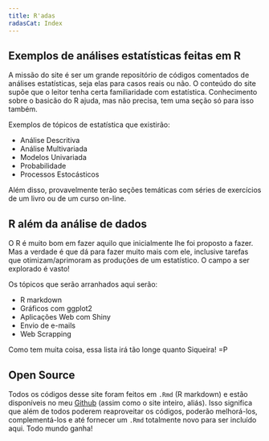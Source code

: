 ```yaml
---
title: R'adas
radasCat: Index
---
```



Exemplos de análises estatísticas feitas em R
------------

A missão do site é ser um grande repositório de códigos comentados de análises estatísticas, seja elas para casos reais ou não. O conteúdo do site supõe que o leitor tenha certa familiaridade com estatística. Conhecimento sobre o basicão do R ajuda, mas não precisa, tem uma seção só para isso também. 

Exemplos de tópicos de estatística que existirão:

- Análise Descritiva
- Análise Multivariada
- Modelos Univariada
- Probabilidade
- Processos Estocásticos

Além disso, provavelmente terão seções temáticas com séries de exercícios de um livro ou de um curso on-line.


R além da análise de dados
----------------

O R é muito bom em fazer aquilo que inicialmente lhe foi proposto a fazer. Mas a verdade é que dá para fazer muito mais com ele, inclusive tarefas que otimizam/aprimoram as produções de um estatístico. O campo a ser explorado é vasto!

Os tópicos que serão arranhados aqui serão:

- R markdown
- Gráficos com ggplot2
- Aplicações Web com Shiny
- Envio de e-mails
- Web Scrapping

Como tem muita coisa, essa lista irá tão longe quanto Siqueira! =P

Open Source
-------------------

Todos os códigos desse site foram feitos em `.Rmd` (R markdown) e estão disponíveis no meu [Github]("http://github.com/Athospd/R-adas/tree/gh-pages/Rmd") (assim como o site inteiro, aliás). Isso significa que além de todos poderem reaproveitar os códigos, poderão melhorá-los, complementá-los e até fornecer um `.Rmd` totalmente novo para ser incluído aqui. Todo mundo ganha!
